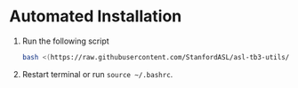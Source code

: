 # Automated Installation

1. Run the following script
    ```bash
    bash <(https://raw.githubusercontent.com/StanfordASL/asl-tb3-utils/main/scripts/install.bash)
    ```
2. Restart terminal or run `source ~/.bashrc`.
